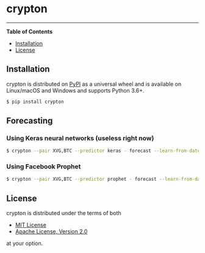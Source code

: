 # crypton

-----

**Table of Contents**

* [Installation](#installation)
* [License](#license)

## Installation

crypton is distributed on [PyPI](https://pypi.org) as a universal
wheel and is available on Linux/macOS and Windows and supports
Python 3.6+.

```bash
$ pip install crypton
```

## Forecasting

### Using Keras neural networks (useless right now)

```bash
$ crypton --pair XVG,BTC --predictor keras - forecast --learn-from-date='15 December 2017'
```

### Using Facebook Prophet

```bash
$ crypton --pair XVG,BTC --predictor prophet - forecast --learn-from-date='15 December 2017'
```

## License

crypton is distributed under the terms of both

- [MIT License](https://choosealicense.com/licenses/mit)
- [Apache License, Version 2.0](https://choosealicense.com/licenses/apache-2.0)

at your option.

